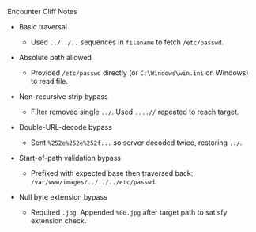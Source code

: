 Encounter Cliff Notes

- Basic traversal
  - Used `../../..` sequences in `filename` to fetch `/etc/passwd`.

- Absolute path allowed
  - Provided `/etc/passwd` directly (or `C:\Windows\win.ini` on Windows) to read file.

- Non-recursive strip bypass
  - Filter removed single `../`. Used `....//` repeated to reach target.

- Double-URL-decode bypass
  - Sent `%252e%252e%252f...` so server decoded twice, restoring `../`.

- Start-of-path validation bypass
  - Prefixed with expected base then traversed back: `/var/www/images/../../../etc/passwd`.

- Null byte extension bypass
  - Required `.jpg`. Appended `%00.jpg` after target path to satisfy extension check.


